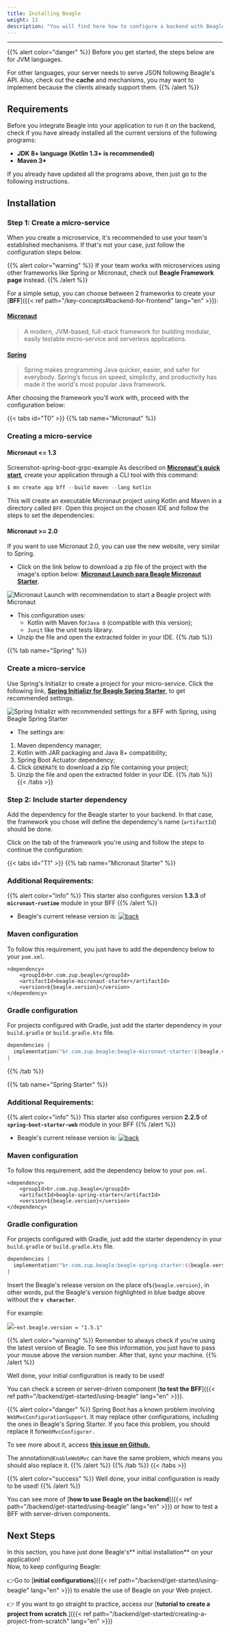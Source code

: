 ```yaml
---
title: Installing Beagle
weight: 13
description: "You will find here how to configure a backend with Beagle."
---
```


---

{{% alert color="danger" %}}
Before you get started, the steps below are for JVM languages.

For other languages, your server needs to serve JSON following Beagle's API. Also, check out the **cache** and mechanisms, you may want to implement because the clients already support them.
{{% /alert %}}

## Requirements

Before you integrate Beagle into your application to run it on the backend, check if you have already installed all the current versions of the following programs:

- **JDK 8+ language \(Kotlin 1.3+ is recommended\)**
- **Maven 3+**

If you already have updated all the programs above, then just go to the following instructions.

## Installation

### Step 1: Create a micro-service

When you create a microservice, it's recommended to use your team's established mechanisms. If that's not your case, just follow the configuration steps below.

{{% alert color="warning" %}}
If your team works with microservices using other frameworks like Spring or Micronaut, check out **Beagle Framework page** instead.
{{% /alert %}}

For a simple setup, you can choose between 2 frameworks to create your [**BFF**]({{< ref path="/key-concepts#backend-for-frontend" lang="en" >}}):

#### [Micronaut](https://micronaut.io/)

> A modern, JVM-based, full-stack framework for building modular, easily testable micro-service and serverless applications.

#### [Spring](https://spring.io/)

> Spring makes programming Java quicker, easier, and safer for everybody. Spring’s focus on speed, simplicity, and productivity has made it the world's most popular Java framework.

After choosing the framework you'll work with, proceed with the configuration below:

{{< tabs id="T0" >}}
{{% tab name="Micronaut" %}}

### Creating a micro-service

#### Micronaut &lt;= 1.3

Screenshot-spring-boot-grpc-example
As described on [**Micronaut's quick start**](https://docs.micronaut.io/1.3.3/guide/index.html#quickStart), create your application through a CLI tool with this command:

```kotlin
$ mn create app bff --build maven --lang kotlin
```

This will create an executable Micronaut project using Kotlin and Maven in a directory called `BFF`. Open this project on the chosen IDE and follow the steps to set the dependencies:

#### Micronaut &gt;= 2.0

If you want to use Micronaut 2.0, you can use the new website, very similar to Spring.

- Click on the link below to download a zip file of the project with the image's option below: [**Micronaut Launch para Beagle Micronaut Starter**](https://launch.micronaut.io/create/DEFAULT/com.example.bff?lang=kotlin&build=maven&test=junit&javaVersion=JDK_8).

![Micronaut Launch with recommendation to start a Beagle project with Micronaut](/shared/image%20%28108%29.png)

- This configuration uses:
  - Kotlin with Maven for`Java 8` \(compatible with this version\);
  - `Junit` like the unit tests library.
- Unzip the file and open the extracted folder in your IDE.
  {{% /tab %}}

{{% tab name="Spring" %}}

### Create a micro-service

Use Spring's Initializr to create a project for your micro-service. Click the following link, [**Spring Initializr for Beagle Spring Starter**](https://start.spring.io/#!type=maven-project&language=kotlin&packaging=jar&jvmVersion=1.8&groupId=com.example&artifactId=bff&name=bff&description=Demo%20project%20for%20Beagle%20BFF%20using%20Spring%20Boot&packageName=com.example.bff&dependencies=actuator), to get recommended settings.

![Spring Initializr with recommended settings for a BFF with Spring, using Beagle Spring Starter](/shared/image%20%288%29.png)

- The settings are:
1. Maven dependency manager;
2. Kotlin with JAR packaging and Java 8+ compatibility;
3. Spring Boot Actuator dependency;
4. Click `GENERATE` to download a zip file containing your project;
5. Unzip the file and open the extracted folder in your IDE.
  {{% /tab %}}
  {{< /tabs >}}

### Step 2: Include starter dependency

Add the dependency for the Beagle starter to your backend. In that case, the framework you chose will define the dependency's name \(`artifactId`\) should be done.

Click on the tab of the framework you're using and follow the steps to continue the configuration:

{{< tabs id="T1" >}}
{{% tab name="Micronaut Starter" %}}

### Additional Requirements:

{{% alert color="info" %}}
This starter also configures version **1.3.3** of **`micronaut-runtime`** module in your BFF
{{% /alert %}}

- Beagle's current release version is: [![back](https://camo.githubusercontent.com/27998a386042ecb2cae7b9f09ae159bd07c935bd/68747470733a2f2f696d672e736869656c64732e696f2f6d6176656e2d63656e7472616c2f762f62722e636f6d2e7a75702e626561676c652f6672616d65776f726b)](https://mvnrepository.com/artifact/br.com.zup.beagle/framework)

### Maven configuration

To follow this requirement, you just have to add the dependency below to your `pom.xml`.

```markup
<dependency>
	<groupId>br.com.zup.beagle</groupId>
	<artifactId>beagle-micronaut-starter</artifactId>
	<version>${beagle.version}</version>
</dependency>
```

### Gradle configuration

For projects configured with Gradle, just add the starter dependency in your `build.gradle` or `build.gradle.kts` file.

```kotlin
dependencies {
  implementation("br.com.zup.beagle:beagle-micronaut-starter:${beagle.version}")
}
```

{{% /tab %}}

{{% tab name="Spring Starter" %}}

### Additional Requirements:

{{% alert color="info" %}}
This starter also configures version **2.2.5** of **`spring-boot-starter-web`** module in your BFF
{{% /alert %}}

- Beagle's current release version is: [![back](https://camo.githubusercontent.com/27998a386042ecb2cae7b9f09ae159bd07c935bd/68747470733a2f2f696d672e736869656c64732e696f2f6d6176656e2d63656e7472616c2f762f62722e636f6d2e7a75702e626561676c652f6672616d65776f726b)](https://mvnrepository.com/artifact/br.com.zup.beagle/framework)

### Maven configuration

To follow this requirement, add the dependency below to your `pom.xml`.

```markup
<dependency>
	<groupId>br.com.zup.beagle</groupId>
	<artifactId>beagle-spring-starter</artifactId>
	<version>${beagle.version}</version>
</dependency>
```

### Gradle configuration

For projects configured with Gradle, just add the starter dependency in your `build.gradle` or `build.gradle.kts` file.

```kotlin
dependencies {
  implementation("br.com.zup.beagle:beagle-spring-starter:${beagle.version}")
}
```

Insert the Beagle's release version on the place of`${beagle.version}`, in other words, put the Beagle's version highlighted in blue badge above without the **`v character`**.

For example:

![](https://img.shields.io/badge/beagle-v1.5.1-green)-`ext.beagle.version = "1.5.1"`

{{% alert color="warning" %}}
Remember to always check if you're using the latest version of Beagle. To see this information, you just have to pass your mouse above the version number. After that, sync your machine.
{{% /alert %}}

Well done, your initial configuration is ready to be used!

You can check a screen or server-driven component [**to test the BFF**]({{< ref path="/backend/get-started/using-beagle" lang="en" >}}).

{{% alert color="danger" %}}
Spring Boot has a known problem involving `WebMvcConfigurationSupport`. It may replace other configurations, including the ones in Beagle's Spring Starter.
If you face this problem, you should replace it for`WebMvcConfigurer.`

To see more about it, access [**this issue on Github.**](https://github.com/spring-projects/spring-boot/issues/12751)

The annotation`@EnableWebMvc` can have the same problem, which means you should also replace it.
{{% /alert %}}
{{% /tab %}}
{{< /tabs >}}

{{% alert color="success" %}}
Well done, your initial configuration is ready to be used!
{{% /alert %}}

You can see more of [**how to use Beagle on the backend**]({{< ref path="/backend/get-started/using-beagle" lang="en" >}}) or how to test a BFF with server-driven components.

## **Next Steps**

In this section, you have just done Beagle's** initial installation** on your application!  
Now, to keep configuring Beagle:

👉Go to [**initial configurations**]({{< ref path="/backend/get-started/using-beagle" lang="en" >}}) to enable the use of Beagle on your Web project.

👉 If you want to go straight to practice, access our [**tutorial to create a project from scratch**.]({{< ref path="/backend/get-started/creating-a-project-from-scratch" lang="en" >}})
